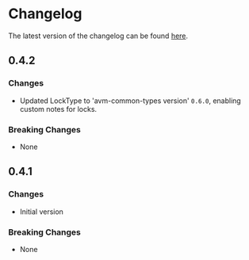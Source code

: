 # Changelog

The latest version of the changelog can be found [here](https://github.com/Azure/bicep-registry-modules/blob/main/avm/res/digital-twins/digital-twins-instance/CHANGELOG.md).

## 0.4.2

### Changes

- Updated LockType to 'avm-common-types version' `0.6.0`, enabling custom notes for locks.

### Breaking Changes

- None

## 0.4.1

### Changes

- Initial version

### Breaking Changes

- None
